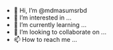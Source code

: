 - 👋 Hi, I’m @mdmasumsrbd
- 👀 I’m interested in ...
- 🌱 I’m currently learning ...
- 💞️ I’m looking to collaborate on ...
- 📫 How to reach me ...

<!---
mdmasumsrbd/mdmasumsrbd is a ✨ special ✨ repository because its `README.md` (this file) appears on your GitHub profile.
You can click the Preview link to take a look at your changes.
--->
